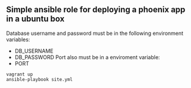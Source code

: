 ## Simple ansible role for deploying a phoenix app in a ubuntu box
Database username and password must be in the following environment variables:
- DB_USERNAME
- DB_PASSWORD
Port also must be in a enviroment variable:
- PORT

```
vagrant up
ansible-playbook site.yml
```
